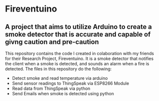 # Fireventuino

## A project that aims to utilize Arduino to create a smoke detector that is accurate and capable of givng caution and pre-caution

This repository contains the code I created in colaboration with my friends for their Research Project, Fireventuino.
It is a smoke detector that notifies the client when a smoke is detected, and sounds an alarm when a fire is detected.
The files in this repository do the following:

* Detect smoke and read temperature via arduino
* Send sensor readings to ThingSpeak via ESP8266 Module
* Read data from ThingSpeak via python
* Send Emails when smoke is detected using python
